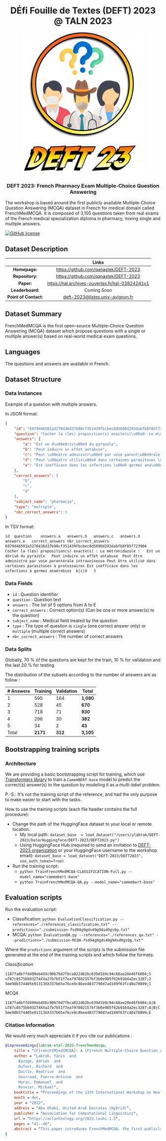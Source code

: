 <h1 align="center">DÉfi Fouille de Textes (DEFT) 2023 @ TALN 2023</h1>

<p align="center">
  <img width="400" src="./logo.png">
</p>

<h3 align="center">DEFT 2023: French Pharmacy Exam Multiple-Choice Question Answering</h3>

The workshop is based around the first publicly available Multiple-Choice Question Answering (MCQA) dataset in French for medical domain called FrenchMedMCQA. It is composed of 3,105 questions taken from real exams of the French medical specialization diploma in pharmacy, mixing  single  and multiple answers.

[![GitHub license](https://img.shields.io/badge/License-Apache_2.0-blue.svg)](https://opensource.org/licenses/Apache-2.0)

## Dataset Description

|                        | Links                                               | 
| :--------------------: |:---------------------------------------------------:|
| **Homepage:**          |  https://github.com/qanastek/DEFT-2023              | 
| **Repository:**        |  https://github.com/qanastek/DEFT-2023              | 
| **Paper:**             |  https://hal.archives-ouvertes.fr/hal-03824241v1    | 
| **Leaderboard:**       |  Coming Soon                                        |
| **Point of Contact:**  |  [deft-2023@listes.univ-avignon.fr](mailto:deft-2023@listes.univ-avignon.fr)|

## Dataset Summary

FrenchMedMCQA is the first open-source Multiple-Choice Question Answering (MCQA) dataset which propose questions with a single or multiple answer(s) based on real-world medical exam questions.

## Languages

The questions and answers are available in French.

## Dataset Structure

### Data Instances

Example of a question with multiple answers.

In JSON format:

```json
{
    "id": "6979d46501a3270436d37b98cf351439fbcbec8d5890d293dabfb8f85f723904",
    "question": "Cocher la (les) proposition(s) exacte(s)\u00a0: Le m\u00e9tronidazole\u00a0:",
    "answers": {
        "a": "Est un d\u00e9riv\u00e9 du pyrazole",
        "b": "Peut induire un effet antabuse",
        "c": "Peut \u00eatre administr\u00e9 par voie parent\u00e9rale intraveineuse",
        "d": "Peut \u00eatre utilis\u00e9 dans certaines parasitoses \u00e0 protozoaires",
        "e": "Est inefficace dans les infections \u00e0 germes ana\u00e9robies"
    },
    "correct_answers": [
        "b",
        "c",
        "d"
    ],
    "subject_name": "pharmacie",
    "type": "multiple",
    "nbr_correct_answers": 3
}
```

In TSV format:

```plain
id	question	answers.a	answers.b	answers.c	answers.d	answers.e	correct_answers	nbr_correct_answers
6979d46501a3270436d37b98cf351439fbcbec8d5890d293dabfb8f85f723904	Cocher la (les) proposition(s) exacte(s) : Le métronidazole :	Est un dérivé du pyrazole	Peut induire un effet antabuse	Peut être administré par voie parentérale intraveineuse	Peut être utilisé dans certaines parasitoses à protozoaires	Est inefficace dans les infections à germes anaérobies	b|c|d	3
```


### Data Fields

- `id` : Question identifier
- `question` : Question text
- `answers` : The list of 5 options from A to E
- `correct_answers` : Correct option(s) (Can be one or more answer(s) to the question)
- `subject_name` : Medical field treated by the question
- `type` : The type of question is `single` (one correct answer only) or `multiple` (multiple correct answers)
- `nbr_correct_answers` : The number of correct answers

### Data Splits

Globally, 70 % of the questions are kept for the train, 10 % for validation and the last 20 % for testing.

The distribution of the subsets according to the number of answers are as follow :

| # Answers | Training   | Validation | Total     |
| --------- | ---------- | ---------- | --------- |
| 1         | 595        | 164        | **1,080** |
| 2         | 528        | 45         | **670**   |
| 3         | 718        | 71         | **930**   |
| 4         | 296        | 30         | **382**   |
| 5         | 34         | 2          | **43**    |
| Total     | **2171**   | **312**    | **3,105** |

## Bootstrapping training scripts

### Architecture

We are providing a basic bootstrapping script for training, which use [Transformers library](https://huggingface.co/docs/transformers/index) to train a `CamemBERT-base` model to predict the correct(s) answer(s) to the question by modeling it as a *multi-label* problem.

P.-S.: It's not the training script of the reference, and had the only purpose to make easier to start with the tasks.

How to use the training scripts (each file header contains the full procedure):
- Change the path of the HuggingFace dataset to your local or remote location.
   - My local path: `dataset_base  = load_dataset("/users/ylabrak/DEFT-2023/Data/Huggingface/DEFT-2023/DEFT2023.py")`
   - Using HuggingFace Hub (required to send an invitation to [DEFT-2023 organization](https://huggingface.co/DEFT-2023) or your HuggingFace username to the workshop email): `dataset_base = load_dataset("DEFT-2023/DEFT2023", use_auth_token=True)`
- Run the training script:
   - `python TrainFrenchMedMCQA-CLASSIFICATION-Full.py --model_name="camembert-base"`
   - `python TrainFrenchMedMCQA-QA.py --model_name="camembert-base"`

## Evaluation scripts

Run the evaluation script:
- Classification: `python EvaluationClassification.py --references="./references_classification.txt" --predictions="./submission-fsd94g9gds49g94sd9gs9g.txt"`
- MCQA: `python EvaluationQA.py --references="./references_qa.txt" --predictions="./submission-MCQA-fsd94g9gds49g94sd9gs9g.txt"`

Where the `predictions` argument of the scripts is the submission file generated at the end of the training scripts and which follow the formats:

*Classification*
```csv
1187fa6bffd499eb4XXc90679d7fbca822d62bc639d1b9c94c68ae20e46f6004;5
u787c8575bb93274XXa27b7b51f7ea797802157bf3b0e985f62b9164a2ec3287;2
5me98b574405e91313XX337b65e76ce9c8bee4837790d7ad189f63fc40a70899;1
```

*MCQA*
```csv
1187fa6bffd499eb4XXc90679d7fbca822d62bc639d1b9c94c68ae20e46f6004;A|B
u787c8575bb93274XXa27b7b51f7ea797802157bf3b0e985f62b9164a2ec3287;A|B|C|D|E
5me98b574405e91313XX337b65e76ce9c8bee4837790d7ad189f63fc40a70899;E
```

### Citation Information

We would very much appreciate it if you cite our publications :

```bibtex
@inproceedings{labrak-etal-2022-frenchmedmcqa,
    title = "{F}rench{M}ed{MCQA}: A {F}rench Multiple-Choice Question Answering Dataset for Medical domain",
    author = "Labrak, Yanis  and
      Bazoge, Adrien  and
      Dufour, Richard  and
      Daille, Beatrice  and
      Gourraud, Pierre-Antoine  and
      Morin, Emmanuel  and
      Rouvier, Mickael",
    booktitle = "Proceedings of the 13th International Workshop on Health Text Mining and Information Analysis (LOUHI)",
    month = dec,
    year = "2022",
    address = "Abu Dhabi, United Arab Emirates (Hybrid)",
    publisher = "Association for Computational Linguistics",
    url = "https://aclanthology.org/2022.louhi-1.5",
    pages = "41--46",
    abstract = "This paper introduces FrenchMedMCQA, the first publicly available Multiple-Choice Question Answering (MCQA) dataset in French for medical domain. It is composed of 3,105 questions taken from real exams of the French medical specialization diploma in pharmacy, mixing single and multiple answers. Each instance of the dataset contains an identifier, a question, five possible answers and their manual correction(s). We also propose first baseline models to automatically process this MCQA task in order to report on the current performances and to highlight the difficulty of the task. A detailed analysis of the results showed that it is necessary to have representations adapted to the medical domain or to the MCQA task: in our case, English specialized models yielded better results than generic French ones, even though FrenchMedMCQA is in French. Corpus, models and tools are available online.",
}
```
